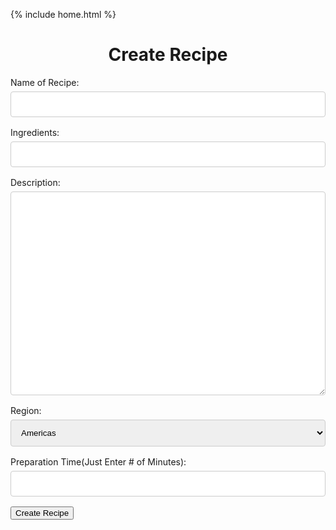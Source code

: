  {% include home.html %}

<style>

input[type=text], select, textarea {
  width: 100%;
  padding: 12px;
  border: 1px solid #ccc;
  border-radius: 4px;
  box-sizing: border-box;
  margin-top: 6px;
  margin-bottom: 16px;
  resize: vertical;
}

input[type=submit] {
  background-color: #04AA6D;
  color: white;
  padding: 12px 20px;
  border: none;
  border-radius: 4px;
  cursor: pointer;
}

input[type=submit]:hover {
  background-color: #45a049;
}

</style>

 <h1 style = "text-align: center">Create Recipe</h1>

<form id="createrecipe">
    <label for="name">Name of Recipe:</label>
    <input type="text" id="name" name="name" required>
    <label for="ingredients">Ingredients:</label>
    <input type="text" id="ingredients" name="ingredients" required>
    <label for="description">Description:</label>
    <textarea id="description" name="description" rows="20" cols="100">
    </textarea>
    <label for="region">Region:</label>
    <select id="region" name="region">
      <option value="The Americas">Americas</option>
      <option value="East and Southeast Asia">East and Southeast Asia</option>
      <option value="Subsaharan Africa">Africas</option>
      <option value="South Asia">South Asia</option>
      <option value="MiddleEast, North Africa, Central Asia">Middle East, North Africa, Central Asia</option>
      <option value="Europe">Europe</option>
      <option value="Oceania">Oceania</option>
    </select>
    <label for="preparation">Preparation Time(Just Enter # of Minutes):</label>
    <input type="text" id="preparation" name="preparation" required>
  <button type="submit">Create Recipe</button>
</form>


  

<script>



  function inputper(event) {

      event.preventDefault();

      const data = new FormData(event.target);
      const urldata = new URLSearchParams(data).toString();

      const url = "https://everittcheng.tk/api/recipes/post/?";
      
      // const url = "http://localhost:8195/api/recipes/post/?";

      //Lowkey ion think this should be local host

    fetch(url + urldata, {
        method: 'POST', 
        mode: 'cors', 
        cache: 'no-cache', 
        credentials: 'include', 
        headers: {
            "Content-Type": "application/json"
        }
    })
    window.alert("recipe created successfully");
  }

  const make = document.getElementById("createrecipe");
  make.addEventListener("submit", inputper);
  function check() {
    const userz = document.getElementById("personlist");
    const options = {
      method: 'GET', 
      mode: 'cors', 
      cache: 'no-cache', 
      credentials: 'include', 
      headers: {
          'Content-Type': 'application/json'
      },
    };
    // const geturl = "http://localhost:8195/api/recipes/all";
    const geturl = "https://everittcheng.tk/api/recipes/all";
    fetch(geturl, options)
    .then(response => {
        if (response.status === 401) {
            window.location.href = '/indochina/restricted'; // redirect to the login page
        } 
    })
  }
  check();

  


</script>